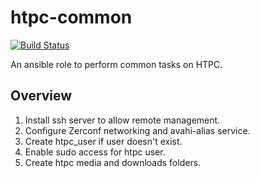 htpc-common
===========

[![Build Status](https://travis-ci.org/denics/ansible-role-htpc-common.svg?branch=master)](https://travis-ci.org/denics/ansible-role-htpc-common)

An ansible role to perform common tasks on HTPC.

Overview
--------

1. Install ssh server to allow remote management.
2. Configure Zerconf networking and avahi-alias service.
3. Create htpc_user if user doesn't exist.
4. Enable sudo access for htpc user.
5. Create htpc media and downloads folders.